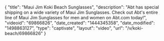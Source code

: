 {
    "title": "Maui Jim Koki Beach Sunglasses",
    "description": "Abt has special shipping on a wide variety of Maui Jim Sunglasses. Check out Abt's entire line of Maui Jim Sunglasses for men and women on Abt.com today!",
    "videoid": "69866826",
    "date_created": "1444345358",
    "date_modified": "1498863127",
    "type": "captivate",
    "layout": "video",
    "url": "\/v\/koki-beach\/69866826"
}
